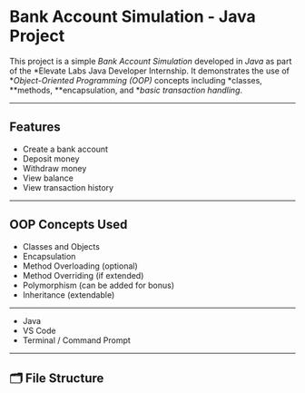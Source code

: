 # Bank Account Simulation - Java Project

This project is a simple *Bank Account Simulation* developed in *Java* as part of the *Elevate Labs Java Developer Internship. It demonstrates the use of **Object-Oriented Programming (OOP)* concepts including *classes, **methods, **encapsulation, and **basic transaction handling*.

---

## Features

- Create a bank account
- Deposit money
- Withdraw money
- View balance
- View transaction history

---

## OOP Concepts Used

- Classes and Objects
- Encapsulation
- Method Overloading (optional)
- Method Overriding (if extended)
- Polymorphism (can be added for bonus)
- Inheritance (extendable)

---


- Java
- VS Code
- Terminal / Command Prompt

---

## 🗂 File Structure

